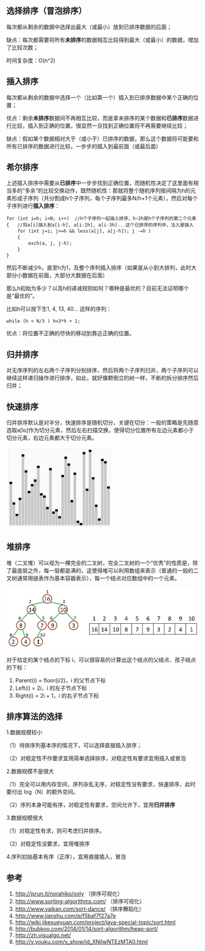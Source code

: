 ##  选择排序（冒泡排序）

每次都从剩余的数据中选择出最大（或最小）放到已排序数据的后面；

缺点：每次都需要将所有**未排序**的数据相互比较得到最大（或最小）的数据，增加了比较次数；

时间复杂度：O(n^2)

## 插入排序

每次都从剩余的数据中选择一个（比如第一个）插入到已排序数据中某个正确的位置；

优点：剩余**未排序**数据间不再相互比较，而是拿未排序的某个数据和**已排序**数据进行比较，插入到正确的位置，很显然一旦找到正确位置将不再需要继续比较；

缺点：假如某个数据相对大于（或小于）已排序的数据，那么这个数据将可能要和所有已排序的数据进行比较，一步步的插入到最前面（或最后面）

## 希尔排序

上述插入排序中需要从**已排序**中一步步找到正确位置，而随机性决定了这里面有相当多的“多余”的比较交换动作，既然随机性：那就将整个随机序列按间隔为h的元素形成子序列（共分割成h个子序列，每个子序列最多N/h+1个元素），然后对每个子序列进行**插入排序**：

    for (int i=h; i<N; i++)  //h个子序列一起插入排序，h~2h是h个子序列的第二个元素
    {   //将a[i]插入到a[i-h], a[i-2h], a[i-3h]...这个已排序的序列中，注入是插入
        for (int j=i; j>=h && less(a[j], a[j-h]); j -=h )
        {
            exch(a, j, j-h);
        }
    }

然后不断减少h，直至h为1，及整个序列插入排序（如果是从小到大排列，此时大部分小数据在前面，大部分大数据在后面）

那么h初始为多少？以及h的递减规则如何？哪种是最优的？目前无法证明哪个是“最优的”。

比如h可以按下生1, 4, 13, 40... 这样的序列：

    while (h < N/3 ) h=3*h + 1;

优点：将位置不正确的尽快的移动到靠近正确的位置。

## 归并排序

对无序序列的左右两个子序列分别排序，然后将两个子序列归并，两个子序列可以继续这样递归操作进行排序，如此，就好像颗倒立的树一样，不断的拆分排序然后归并；



## 快速排序

归并排序默认是对半分，快速排序是随机切分，关键在切分：一般的策略是先随意选取a[lo]作为切分元素，然后左右扫描交换，使得切分位置所有左边元素都小于切分元素，右边元素都大于切分元素。

![快速排序](https://raw.githubusercontent.com/KellyZ/ItLoveBlog/master/images/Visual-and-intuitive-feel-of-7-common-sorting-algorithms.gif)

## 堆排序

堆（二叉堆）可以视为一棵完全的二叉树，完全二叉树的一个“优秀”的性质是，除了最底层之外，每一层都是满的，这使得堆可以利用数组来表示（普通的一般的二叉树通常用链表作为基本容器表示），每一个结点对应数组中的一个元素。

![堆排序](https://raw.githubusercontent.com/KellyZ/ItLoveBlog/master/images/heap-and-array.png)

对于给定的某个结点的下标 i，可以很容易的计算出这个结点的父结点、孩子结点的下标：

1. Parent(i) = floor(i/2)，i 的父节点下标
2. Left(i) = 2i，i 的左子节点下标
3. Right(i) = 2i + 1，i 的右子节点下标



## 排序算法的选择

1.数据规模较小

（1）待排序列基本序的情况下，可以选择直接插入排序；

（2）对稳定性不作要求宜用简单选择排序，对稳定性有要求宜用插入或冒泡

2.数据规模不是很大

（1）完全可以用内存空间，序列杂乱无序，对稳定性没有要求，快速排序，此时要付出 log（N）的额外空间。

（2）序列本身可能有序，对稳定性有要求，空间允许下，宜用**归并排序**

3.数据规模很大

（1）对稳定性有求，则可考虑归并排序。

（2）对稳定性没要求，宜用堆排序

4.序列初始基本有序（正序），宜用直接插入，冒泡

## 参考

1. http://jsrun.it/norahiko/oxIy  （排序可视化）
2. http://www.sorting-algorithms.com/  （排序可视化）
3. http://www.vaikan.com/sort-dance/  （排序舞蹈化）
4. http://www.jianshu.com/p/f5baf7f27a7e
5. http://wiki.jikexueyuan.com/project/java-special-topic/sort.html
6. http://bubkoo.com/2014/01/14/sort-algorithm/heap-sort/
7. http://zh.visualgo.net/
8. http://v.youku.com/v_show/id_XNjIwNTEzMTA0.html